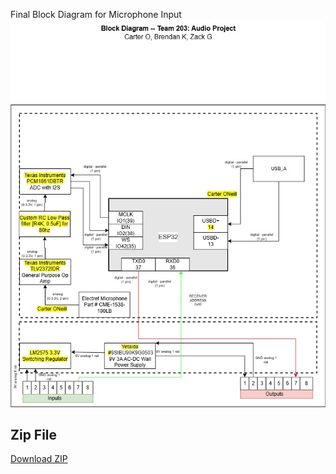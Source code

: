 Final Block Diagram for Microphone Input
![Block Diagram Schematic](Block_Team203_CarterONeill.jpg)
## Zip File  
[Download ZIP](./block.zip)